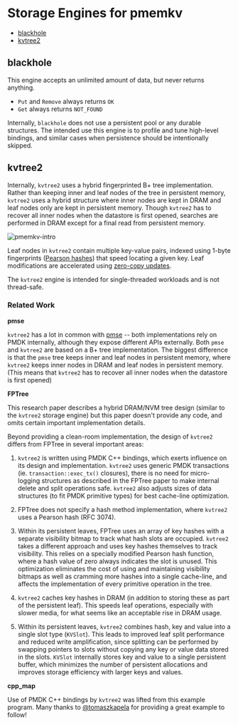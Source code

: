 # Storage Engines for pmemkv

<ul>
<li><a href="#blackhole">blackhole</a></li>
<li><a href="#kvtree2">kvtree2</a></li>
</ul>

<a name="blackhole"></a>

blackhole
---------

This engine accepts an unlimited amount of data, but never returns anything.
* `Put` and `Remove` always returns `OK`
* `Get` always returns `NOT_FOUND`

Internally, `blackhole` does not use a persistent pool or any durable structures. The intended
use this engine is to profile and tune high-level bindings, and similar cases when persistence
should be intentionally skipped.

<a name="kvtree2"></a>

kvtree2
-------

Internally, `kvtree2` uses a hybrid fingerprinted B+ tree implementation. Rather than keeping
inner and leaf nodes of the tree in persistent memory, `kvtree2` uses a hybrid structure where
inner nodes are kept in DRAM and leaf nodes only are kept in persistent memory. Though `kvtree2`
has to recover all inner nodes when the datastore is first opened, searches are performed in 
DRAM except for a final read from persistent memory.

![pmemkv-intro](https://cloud.githubusercontent.com/assets/913363/25543024/289f06d8-2c12-11e7-86e4-a1f0df891659.png)

Leaf nodes in `kvtree2` contain multiple key-value pairs, indexed using 1-byte fingerprints
([Pearson hashes](https://en.wikipedia.org/wiki/Pearson_hashing)) that speed locating
a given key. Leaf modifications are accelerated using
[zero-copy updates](http://pmem.io/2017/03/09/pmemkv-zero-copy-leaf-splits.html). 

The `kvtree2` engine is intended for single-threaded workloads and is not thread-safe.

### Related Work

**pmse**

`kvtree2` has a lot in common with [pmse](https://github.com/pmem/pmse)
-- both implementations rely on PMDK internally, although
they expose different APIs externally. Both `pmse` and `kvtree2` are based on a B+ tree
implementation. The biggest difference is that the `pmse`
tree keeps inner and leaf nodes in persistent memory,
where `kvtree2` keeps inner nodes in DRAM and leaf nodes in
persistent memory. (This means that `kvtree2` has to recover
all inner nodes when the datastore is first opened)

**FPTree**

This research paper describes a hybrid DRAM/NVM tree design (similar
to the `kvtree2` storage engine) but this paper doesn't provide any code, and 
omits certain important implementation details.

Beyond providing a clean-room implementation, the design of `kvtree2`
differs from FPTree in several important areas:

1. `kvtree2` is written using PMDK C++ bindings, which exerts influence on
its design and implementation. `kvtree2` uses generic PMDK transactions
(ie. `transaction::exec_tx()` closures), there is no need for micro-logging
structures as described in the FPTree paper to make internal delete and
split operations safe. `kvtree2` also adjusts sizes of data structures
(to fit PMDK primitive types) for best cache-line optimization.

2. FPTree does not specify a hash method implementation, where `kvtree2`
uses a Pearson hash (RFC 3074).

3. Within its persistent leaves, FPTree uses an array of key hashes with
a separate visibility bitmap to track what hash slots are occupied.
`kvtree2` takes a different approach and uses key hashes themselves to track
visibility. This relies on a specially modified Pearson hash function,
where a hash value of zero always indicates the slot is unused.
This optimization eliminates the cost of using and maintaining
visibility bitmaps as well as cramming more hashes into a single
cache-line, and affects the implementation of every primitive operation
in the tree.

4. `kvtree2` caches key hashes in DRAM (in addition to storing these as
part of the persistent leaf). This speeds leaf operations, especially with
slower media, for what seems like an acceptable rise in DRAM usage.

5. Within its persistent leaves, `kvtree2` combines hash, key and value
into a single slot type (`KVSlot`). This leads to improved leaf split
performance and reduced write amplification, since splitting can be
performed by swapping pointers to slots without copying any key or
value data stored in the slots. `KVSlot` internally stores key and
value to a single persistent buffer, which minimizes the number of
persistent allocations and improves storage efficiency with larger 
keys and values.

**cpp_map**

Use of PMDK C++ bindings by `kvtree2` was lifted from this example program.
Many thanks to [@tomaszkapela](https://github.com/tomaszkapela)
for providing a great example to follow!
